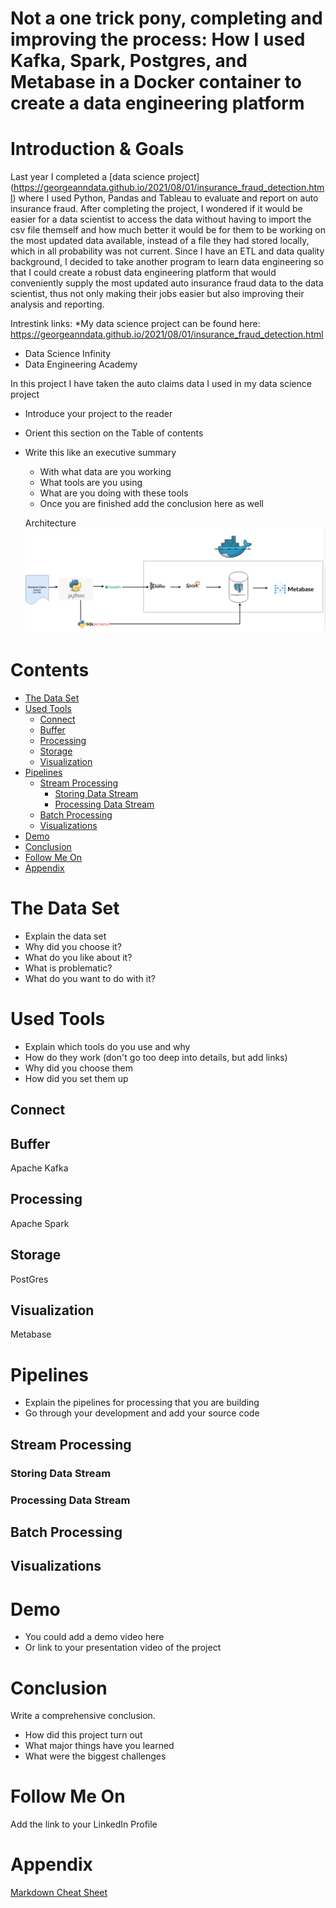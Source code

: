 
# Not a one trick pony, completing and improving the process: How I used Kafka, Spark, Postgres, and Metabase in a Docker container to create a data engineering platform


# Introduction & Goals
Last year I completed a [data science project]
(https://georgeanndata.github.io/2021/08/01/insurance_fraud_detection.html) where I used Python, Pandas and Tableau to evaluate and report on auto insurance fraud. After completing the project, I wondered if it would be easier for a data scientist to access the data without having to import the csv file themself and how much better it would be for them to be working on the most updated data available, instead of a file they had stored locally, which in all probability was not current.  Since I have an ETL and data quality background, I decided to take another program to learn data engineering so that I could create a robust data engineering platform that would conveniently supply the most updated auto insurance fraud data to the data scientist, thus not only making their jobs easier but also improving their analysis and reporting.  

Intrestink links:
*My data science project can be found here:  https://georgeanndata.github.io/2021/08/01/insurance_fraud_detection.html
* Data Science Infinity
* Data Engineering Academy

In this project I have taken the auto claims data I used in my data science project
- Introduce your project to the reader
- Orient this section on the Table of contents
- Write this like an executive summary
  - With what data are you working
  - What tools are you using
  - What are you doing with these tools
  - Once you are finished add the conclusion here as well

  Architecture
  ![Architecture](images/insurance_project_architecture_.png)


# Contents

- [The Data Set](#the-data-set)
- [Used Tools](#used-tools)
  - [Connect](#connect)
  - [Buffer](#buffer)
  - [Processing](#processing)
  - [Storage](#storage)
  - [Visualization](#visualization)
- [Pipelines](#pipelines)
  - [Stream Processing](#stream-processing)
    - [Storing Data Stream](#storing-data-stream)
    - [Processing Data Stream](#processing-data-stream)
  - [Batch Processing](#batch-processing)
  - [Visualizations](#visualizations)
- [Demo](#demo)
- [Conclusion](#conclusion)
- [Follow Me On](#follow-me-on)
- [Appendix](#appendix)


# The Data Set
- Explain the data set
- Why did you choose it?
- What do you like about it?
- What is problematic?
- What do you want to do with it?

# Used Tools
- Explain which tools do you use and why
- How do they work (don't go too deep into details, but add links)
- Why did you choose them
- How did you set them up

## Connect
## Buffer
Apache Kafka
## Processing
Apache Spark
## Storage
PostGres
## Visualization
Metabase

# Pipelines
- Explain the pipelines for processing that you are building
- Go through your development and add your source code

## Stream Processing
### Storing Data Stream
### Processing Data Stream
## Batch Processing
## Visualizations

# Demo
- You could add a demo video here
- Or link to your presentation video of the project

# Conclusion
Write a comprehensive conclusion.
- How did this project turn out
- What major things have you learned
- What were the biggest challenges

# Follow Me On
Add the link to your LinkedIn Profile

# Appendix

[Markdown Cheat Sheet](https://github.com/adam-p/markdown-here/wiki/Markdown-Cheatsheet)
